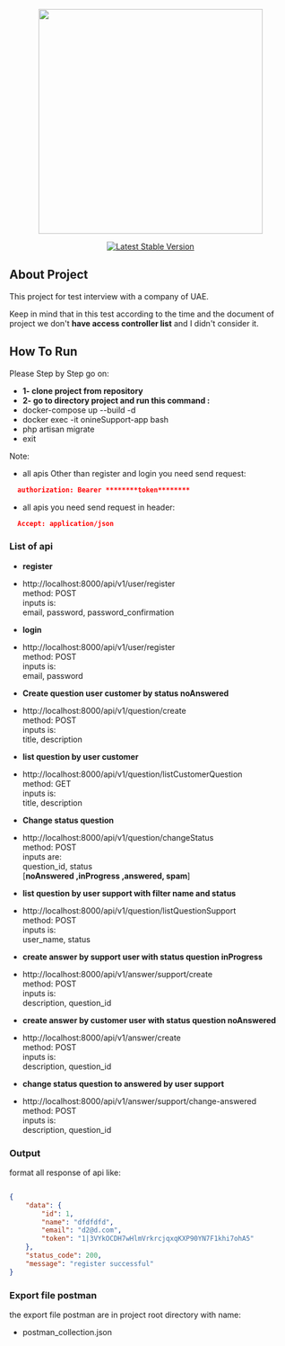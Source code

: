 <p align="center"><a href="https://laravel.com" target="_blank"><img src="https://raw.githubusercontent.com/laravel/art/master/logo-lockup/5%20SVG/2%20CMYK/1%20Full%20Color/laravel-logolockup-cmyk-red.svg" width="400"></a></p>

<p align="center">
<a href="https://packagist.org/packages/laravel/framework"><img src="https://img.shields.io/packagist/v/laravel/framework" alt="Latest Stable Version"></a>
</p>

## About Project

This project for test interview with a company of UAE.

Keep in mind that in this test according to the time and the document of project we don't <b> have access controller list</b> and I didn't consider it.

## How To Run

Please Step by Step go on:
- **1- clone project from repository**
- **2- go to directory project and run this command :**
- docker-compose up --build -d
- docker exec -it onineSupport-app bash
- php artisan migrate
- exit

Note:
- all apis Other than register and login you need send request:
```json
  authorization: Bearer ********token********
```

- all apis you need send request in header:
```json
  Accept: application/json
```

### List of api

- **register**
- http://localhost:8000/api/v1/user/register <br>
method: POST<br>
inputs is:  <br>
email, password, password_confirmation


- **login**
- http://localhost:8000/api/v1/user/register <br>
method: POST<br>
inputs is: <br>
email, password

- **Create question user customer by status noAnswered**
- http://localhost:8000/api/v1/question/create <br>
method: POST<br>
inputs is: <br>
title, description

- **list question by user customer**
- http://localhost:8000/api/v1/question/listCustomerQuestion <br>
method: GET<br>
inputs is: <br>
title, description

- **Change status question**
- http://localhost:8000/api/v1/question/changeStatus <br>
method: POST<br>
inputs are: <br>
question_id, status</br>
[<b>noAnswered ,inProgress ,answered, spam</b>]


- **list question by user support with filter name and status**
- http://localhost:8000/api/v1/question/listQuestionSupport <br>
method: POST<br>
inputs is: <br>
user_name, status

- **create answer by support user with status question inProgress**
- http://localhost:8000/api/v1/answer/support/create <br>
method: POST<br>
inputs is: <br>
description, question_id

- **create answer by customer user with status question noAnswered**
- http://localhost:8000/api/v1/answer/create <br>
method: POST<br>
inputs is: <br>
description, question_id


- **change status question to answered by user support**
- http://localhost:8000/api/v1/answer/support/change-answered <br>
method: POST<br>
inputs is: <br>
description, question_id


### Output
format all response of api like:

```json

{
    "data": {
        "id": 1,
        "name": "dfdfdfd",
        "email": "d2@d.com",
        "token": "1|3VYkOCDH7wHlmVrkrcjqxqKXP90YN7F1khi7ohA5"
    },
    "status_code": 200,
    "message": "register successful"
}
```
### Export file postman

the export file postman are in project root directory with name:<br>
- postman_collection.json
